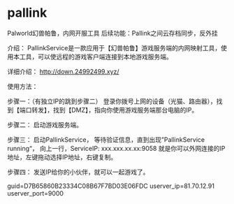 # pallink
Palworld幻兽帕鲁，内网开服工具
后续功能：Pallink之间云存档同步，反外挂

介绍：
PallinkService是一款应用于【幻兽帕鲁】游戏服务端的内网映射工具，使用本工具，可以使远程的游戏客户端连接到本地游戏服务端。

详细介绍：
http://down.24992499.xyz/


使用方法：

步骤一：（有独立IP的跳到步骤二）
登录你拨号上网的设备（光猫、路由器），找到【端口转发】，找到【DMZ】，指向你使用游戏服务端那台电脑的IP。

步骤二：
启动游戏服务端。

步骤三：
启动PallinkService，
等待验证信息，直到出现”PallinkService running“，
向上一行，ServiceIP: xxx.xxx.xx.xx:9058
就是你可以外网连接的IP地址，左键拖动选择IP地址，右键复制。

步骤四：
发送IP给你的小伙伴，就可以一起游戏了。



guid=D7B65860B23334C08B67F7BD03E06FDC
userver_ip=81.70.12.91
userver_port=9000


